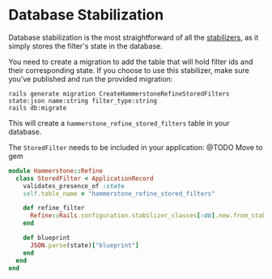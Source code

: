 # Database Stabilization

Database stabilization is the most straightforward of all the [stabilizers](/docs/stabilizers/overview.md), as it simply stores the filter's state in the database.

You need to create a migration to add the table that will hold filter ids and their corresponding state.
If you choose to use this stabilizer, make sure you've published and run the provided migration:

```shell
rails generate migration CreateHammerstoneRefineStoredFilters state:json name:string filter_type:string
rails db:migrate
```

This will create a `hammerstone_refine_stored_filters` table in your database. 

The `StoredFilter` needs to be included in your application: 
@TODO Move to gem

```ruby
module Hammerstone::Refine
  class StoredFilter < ApplicationRecord
    validates_presence_of :state
    self.table_name = "hammerstone_refine_stored_filters"

    def refine_filter
      Refine::Rails.configuration.stabilizer_classes[:db].new.from_stable_id(id: id)
    end

    def blueprint
      JSON.parse(state)["blueprint"]
    end
  end
end
```
